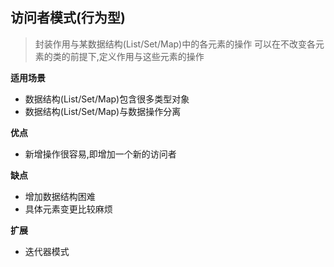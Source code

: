 ## 访问者模式(行为型)

> 封装作用与某数据结构(List/Set/Map)中的各元素的操作
> 可以在不改变各元素的类的前提下,定义作用与这些元素的操作
 

**适用场景**
- 数据结构(List/Set/Map)包含很多类型对象
- 数据结构(List/Set/Map)与数据操作分离

**优点**
- 新增操作很容易,即增加一个新的访问者

**缺点**
- 增加数据结构困难
- 具体元素变更比较麻烦

**扩展**
- 迭代器模式
